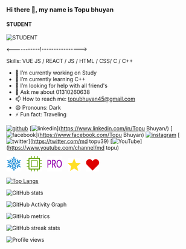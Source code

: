 ### Hi there 👋, my name is Topu bhuyan
#### STUDENT
![STUDENT](https://www.facebook.com/md.tofayelahamdtofo)

<-----------!---------------->

Skills: VUE JS / REACT / JS / HTML / CSS/ C / C++

- 🔭 I’m currently working on  Study 
- 🌱 I’m currently learning C++ 
- 🤔 I’m looking for help with  all friend's 
- 💬 Ask me about 01310260638 
- 📫 How to reach me:  topubhuyan45@gmail.com 
- 😄 Pronouns: Dark 
- ⚡ Fun fact: Traveling 


[<img src='https://cdn.jsdelivr.net/npm/simple-icons@3.0.1/icons/github.svg' alt='github' height='40'>](https://github.com/md-topu-bhuyan)  [<img src='https://cdn.jsdelivr.net/npm/simple-icons@3.0.1/icons/linkedin.svg' alt='linkedin' height='40'>](https://www.linkedin.com/in/Topu Bhuyan/)  [<img src='https://cdn.jsdelivr.net/npm/simple-icons@3.0.1/icons/facebook.svg' alt='facebook' height='40'>](https://www.facebook.com/Topu Bhuyan)  [<img src='https://cdn.jsdelivr.net/npm/simple-icons@3.0.1/icons/instagram.svg' alt='instagram' height='40'>](https://www.instagram.com/md-topu45/)  [<img src='https://cdn.jsdelivr.net/npm/simple-icons@3.0.1/icons/twitter.svg' alt='twitter' height='40'>](https://twitter.com/md topu39)  [<img src='https://cdn.jsdelivr.net/npm/simple-icons@3.0.1/icons/youtube.svg' alt='YouTube' height='40'>](https://www.youtube.com/channel/md topu)  

<a href='https://archiveprogram.github.com/'><img src='https://raw.githubusercontent.com/acervenky/animated-github-badges/master/assets/acbadge.gif' width='40' height='40'></a> <a href='https://docs.github.com/en/developers'><img src='https://raw.githubusercontent.com/acervenky/animated-github-badges/master/assets/devbadge.gif' width='40' height='40'></a> <a href='https://github.com/pricing'><img src='https://raw.githubusercontent.com/acervenky/animated-github-badges/master/assets/pro.gif' width='40' height='40'></a> <a href='https://stars.github.com/'><img src='https://raw.githubusercontent.com/acervenky/animated-github-badges/master/assets/starbadge.gif' width='35' height='35'></a> <a href='https://docs.github.com/en/github/supporting-the-open-source-community-with-github-sponsors'><img src='https://raw.githubusercontent.com/acervenky/animated-github-badges/master/assets/sponsorbadge.gif' width='35' height='35'></a> 

[![Top Langs](https://github-readme-stats.vercel.app/api/top-langs/?username=md-topu-bhuyan)](https://github.com/anuraghazra/github-readme-stats)

![GitHub stats](https://github-readme-stats.vercel.app/api?username=md-topu-bhuyan&show_icons=true&count_private=true)  

![GitHub Activity Graph](https://activity-graph.herokuapp.com/graph?username=md-topu-bhuyan)  

![GitHub metrics](https://metrics.lecoq.io/md-topu-bhuyan)  

![GitHub streak stats](https://github-readme-streak-stats.herokuapp.com/?user=md-topu-bhuyan)  

![Profile views](https://gpvc.arturio.dev/md-topu-bhuyan)  
